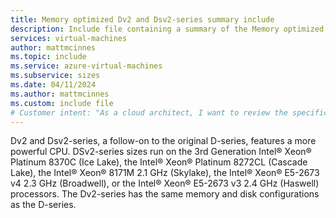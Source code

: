 ```yaml
---
title: Memory optimized Dv2 and Dsv2-series summary include
description: Include file containing a summary of the Memory optimized Dv2 and Dsv2-series size family.
services: virtual-machines
author: mattmcinnes
ms.topic: include
ms.service: azure-virtual-machines
ms.subservice: sizes
ms.date: 04/11/2024
ms.author: mattmcinnes
ms.custom: include file
# Customer intent: "As a cloud architect, I want to review the specifications of the Memory optimized Dv2 and Dsv2-series virtual machines, so that I can choose the appropriate instance type for memory-intensive applications."
---
```

Dv2 and Dsv2-series, a follow-on to the original D-series, features a more powerful CPU. DSv2-series sizes run on the 3rd Generation Intel® Xeon® Platinum 8370C (Ice Lake), the Intel® Xeon® Platinum 8272CL (Cascade Lake), the Intel® Xeon® 8171M 2.1 GHz (Skylake), the Intel® Xeon® E5-2673 v4 2.3 GHz (Broadwell), or the Intel® Xeon® E5-2673 v3 2.4 GHz (Haswell) processors. The Dv2-series has the same memory and disk configurations as the D-series.